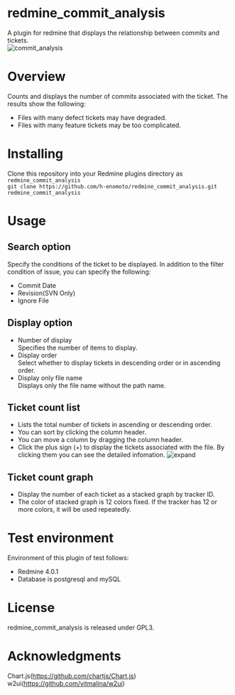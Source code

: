 # redmine_commit_analysis
A plugin for redmine that displays the relationship between commits and tickets.  
![commit_analysis](https://user-images.githubusercontent.com/28261510/55772384-f4499c00-5ac6-11e9-8792-73b5562ab0fd.png)
# Overview
Counts and displays the number of commits associated with the ticket.
The results show the following:
- Files with many defect tickets may have degraded.
- Files with many feature tickets may be too complicated.
# Installing
Clone this repository into your Redmine plugins directory as `redmine_commit_analysis`  
```git clone https://github.com/h-enomoto/redmine_commit_analysis.git redmine_commit_analysis```
# Usage
## Search option
Specify the conditions of the ticket to be displayed.
In addition to the filter condition of issue, you can specify the following:
- Commit Date
- Revision(SVN Only)
- Ignore File
## Display option
- Number of display  
Specifies the number of items to display.
- Display order  
Select whether to display tickets in descending order or in ascending order.
- Display only file name  
Displays only the file name without the path name.
## Ticket count list
- Lists the total number of tickets in ascending or descending order.
- You can sort by clicking the column header.
- You can move a column by dragging the column header.
- Click the plus sign (+) to display the tickets associated with the file. By clicking them you can see the detailed infomation.
![expand](https://user-images.githubusercontent.com/28261510/55775465-5d83dc00-5ad4-11e9-9c5d-a31f8c80528b.png)
## Ticket count graph
- Display the number of each ticket as a stacked graph by tracker ID.
- The color of stacked graph is 12 colors fixed. If the tracker has 12 or more colors, it will be used repeatedly.
# Test environment
Environment of this plugin of test follows:
- Redmine 4.0.1
- Database is postgresql and mySQL
# License
redmine_commit_analysis is released under GPL3.
# Acknowledgments
Chart.js(https://github.com/chartjs/Chart.js)  
w2ui(https://github.com/vitmalina/w2ui)
